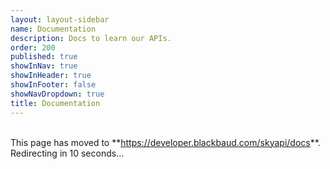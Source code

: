 ```yaml
---
layout: layout-sidebar
name: Documentation
description: Docs to learn our APIs.
order: 200
published: true
showInNav: true
showInHeader: true
showInFooter: false
showNavDropdown: true
title: Documentation
---
```


<br />
<bb-alert bb-alert-type="warning">This page has moved to **<a href="https://developer.blackbaud.com/skyapi/docs">https://developer.blackbaud.com/skyapi/docs</a>**. Redirecting in 10 seconds...
</bb-alert>
<br /> <br />

<script> var timer = setTimeout(function() { window.location='https://developer.blackbaud.com/skyapi/docs' }, 10000); </script>
